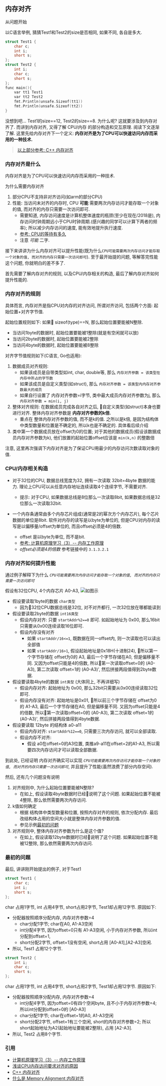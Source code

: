 ## 内存对齐
从问题开始

以C语言举例, 猜猜Test1和Test2的size是否相同, 如果不同, 各自是多大.
```C
struct Test1 {
	char c;
	int i;
	short s;
};
struct Test2 {
	int i;
    char c;
	short s;
};
func main(){
	var tt1 Test1
	var tt2 Test2
	fmt.Println(unsafe.Sizeof(tt1))
	fmt.Println(unsafe.Sizeof(tt2))
}
```

没想到吧... Test1的size==12, Test2的size==8. 为什么呢? 这就要涉及到内存对齐了. 而讲到内存对齐, 又得了解 CPU/内存 的部分构造和交互原理. 阅读下文逐渐了解. 这里先给内存对齐下一个定义: **内存对齐是为了CPU可以快速访问内存而采用的一种技术.**

> [以上部分参考: C++ 内存对齐](http://www.cnblogs.com/TenosDoIt/p/3590491.html)

### 内存对齐是什么
内存对齐是为了CPU可以快速访问内存而采用的一种技术.

为什么需要内存对齐
1. 部分CPU不支持非对齐访问(如arm的部分CPU)
2. 性能: 当访问未对齐的内存时, CPU **可能** 需要两次内存访问才能存取一个对象的值, 而对齐的内存只需要一次访问即可.
    - 需要知道, 内存访问速度是计算机整体速度的瓶颈(至少在现在/2018是), 内存访问时钟周期远小于CPU时钟周期.(感兴趣的同学可以计算下两者的频率); 所以减少内存访问的速度, 能有效地提升执行速度.
    - [参考: CPU的等待有多久](https://www.cnblogs.com/xkfz007/archive/2012/10/08/2715163.html)
    - 注意 *可能* 二字.

接下来讲讲为什么内存对齐可以提升性能(既为什么`CPU可能需要两次内存访问才能存取一个对象的值, 而对齐的内存只需要一次访问即可`). 至于最开始提的问题, 等解答完性能这个问题, 你就明白的差不多了.

首先需要了解内存对齐的规则, 以及CPU/内存相关的构造, 最后了解内存对齐如何提升性能的.

### 内存对齐的规则
具体而言, 内存对齐是指CPU对内存的对齐访问, 所谓对齐访问, 包括两个方面: 起始位置+对齐字节值.

起始位置规则如下: 如果 sizeof(type)==N, 那么起始位置要能被N整除.
- 当访问1byte的数据时, 起始位置要能被1整除(就是有空闲就可以放)
- 当访问2byte的数据时, 起始位置要能被2整除
- 当访问4byte的数据时, 起始位置要能被8整除

对齐字节值规则如下(C语言, Go也适用):
1. 数据成员对齐规则: 
    - 如果该成员是自带类型如int, char, double等, 那么 `内存对齐参数 = 该类型在内存中所占的字节数`
    - 如果该成员是自定义类型(如struct), 那么 `内存对齐参数 = 该类型内内存对齐参数最大的成员`
    - 如果自行设置了 内存对齐参数=i字节, 类中最大成员内存对齐参数为j, 那么 `内存对齐参数 = min(i, j)`
2. 整体对齐规则: 在数据成员完成各自对齐之后, 自定义类型(如struct)本身也要进行对齐. 整体内存对齐参数是 **内存对齐参数的k倍.**
    - 重点在 整体内存对齐参数的值, 而不是k的值. 之所以是k倍, 是因为结构体中类型数量和位置是不确定的, 所以k也是不确定的. 具体看后续介绍
3. 类中第一个数据成员放在offset为0的位置; 对于其他的数据成员(假设该数据成员内存对齐参数为k), 他们放置的起始位置offset应该是 `min(k,n)` 的整数倍

注意, 这里再次强调下内存对齐是为了保证CPU用最少的内存访问次数读取对象的值.

### CPU/内存相关构造
- 对于32位的CPU, 数据总线宽度为32, 拥有一次读取 32bit=4byte 数据的能力. 理论上CPU可以从任意内存地址连续读取4个连续字节, 不需要对齐.
    - 提示: 对于CPU, 如果数据总线是8位那么一次读取8bit, 如果数据总线是32位那么一次读取32bit.

- 一个内存条通常由多个内存芯片组成(通常是2的幂次方个内存芯片), 每个芯片数据的单位是8bit. 软件对内存的读写是以byte为单位的, 但是CPU对内存的读写是以偏移量/offset为单位的, 而且offset必须是4的倍数.
    - offset 是以byte为单位, 而不是bit.
    - [参考: 计算机原理学习（3）-- 内存工作原理](https://blog.csdn.net/cc_net/article/details/11097267)
    - _offset必须是4的倍数_ 参考链接中的 `3.1.3.2.1`

### 内存对齐如何提升性能
通过例子解释下为什么 _`CPU可能需要两次内存访问才能存取一个对象的值, 而对齐的内存只需要一次访问即可`_

假设有32位CPU, 4个内存芯片 A0-A3, ![如图示](./attach/内存对齐-原因.jpg)
- 假设要读取1byte的数据 `char类型`
    - 因为32位CPU数据总线是32位, 对不对齐都行, 一次32位放在哪都能读到
- 假设要读取2byte的数据 `int16类型`
    - 假设内存对齐: 只要 `startAddr%2==0` 即可. 如起始地址为 0x00, 那么16bit只需要从0x00连续读取16位即可.
    - 假设内存没有对齐
        - 如果 `startAddr/16<=1`, 既数据在同一offset内, 则一次读取也可以读出全部值
        - 如果 `startAddr/16>1`, 假设起始地址是0x18H(十进制24), 所以第一个字节存储在 offset为0的 A3, 最后一个字节存储在A0, 但是偏移量不同. 又因为offset只能是4的倍数, 所以第一次读取offset=0的 (A0-A3), 第二次读取 offset=1的 (A0-A3)', 然后拼接两段值得到2byte数据.
- 假设要读取4byte的数据 `int类型` (大体同上, 不再详细写)
    - 假设内存对齐: 起始地址为 0x00, 那么32bit只需要从0x00连续读取32位即可.
    - 假设内存没有对齐: 起始地址是0x01, 所以前三个字节存储在 offset为0的 A1-A3, 最后一个字节存储在A0, 但是偏移量不同. 又因为offset只能是4的倍数, 所以第一次读取offset=0的 (A0-A3), 第二次读取 offset=1的 (A0-A3)', 然后拼接两段值得到4byte数据.
- 假设要读取 12byte 的结构体 a0-a11
    - 假设内存对齐: `startAddr%12==0`, 只需要三次内存访问, 就可以全部读取.
    - 假设内存不对齐: 
        - 假设 a0在offset=0的A3位置, 类推a9-a11在offset=2的A1-A3, 所以需要四次内存访问才可以读取全部数据.

到此处, 已经证明 内存对齐确实可以实现 _`CPU可能需要两次内存访问才能存取一个对象的值, 而对齐的内存只需要一次访问即可`_, 并且提升了性能(虽然浪费了部分内存空间).

然后, 还有几个问题没有说明
1. 对齐规则中, 为什么起始位置要能被N整除?
    - 在如上, 假设读取4byte数据时已经说明了这个问题. 如果起始位置不能被4整除, 那么依然需要两次内存访问.
2. k值如何确定
    - 根据 结构体中类型数量和位置, 按照内存对齐的规则, 依次分配内存. 最后改结构体占用的空间大小就是整体内存对齐参数的值.
    - 参见示例[最初的问题](#最初的问题)
3. 对齐规则中, 整体内存对齐参数为什么是这个值?
    - 在如上, 假设读取12byte数据时已经说明了这个问题. 如果起始位置不能被12整除, 那么依然需要两次内存访问.

### 最初的问题
最后, 讲讲刚开始提出的例子, 对于Test1
```C
struct Test1 {
	char c;
	int i;
	short s;
};
```
char 占用1字节, int 占用4字节, short占用2字节, Test1却占用12字节. 原因如下:
- 分配器按照顺序分配内存, 内存对齐参数=4
    - char分配1字节; char在A0, A1-A3空闲
    - int分配4字节, 因为offset=0只有 A1-A3空闲, 小于内存对齐参数, 所以int分配到offset=1,
    - short分配2字节, offset=1没有空闲, short占用 [A0-A1],[A2-A3]空闲.
- 所以, Test1 占用12个字节. 

```C
struct Test2 {
    int i;
	char c;
	short s;
};
```
char 占用1字节, int 占用4字节, short占用2字节, Test1却占用12字节. 原因如下:
- 分配器按照顺序分配内存, 内存对齐参数=4
    - int分配4字节, 因为offset=0有四个空闲byte, 且不小于内存对齐参数=4; 所以int分配到offset=0的 [A0-A3]
    - char分配1字节; char在offset=1的A0, A1-A3空闲
    - short分配2字节, offset=1有三个空闲, short的内存对齐参数=2; 所以short起始地址为A2(起始地址要能被2整除), 占用 [A2-A3].
- 所以, Test2 占用8个字节.

### 引用
- [计算机原理学习（3）-- 内存工作原理](https://blog.csdn.net/cc_net/article/details/11097267)
- [浅谈CPU内存访问要求对齐的原因](https://yangwang.hk/?p=773)
- [C++ 内存对齐](http://www.cnblogs.com/TenosDoIt/p/3590491.html)
- [什么是 Memory Alignment 内存对齐](https://www.oschina.net/question/4873_14304)